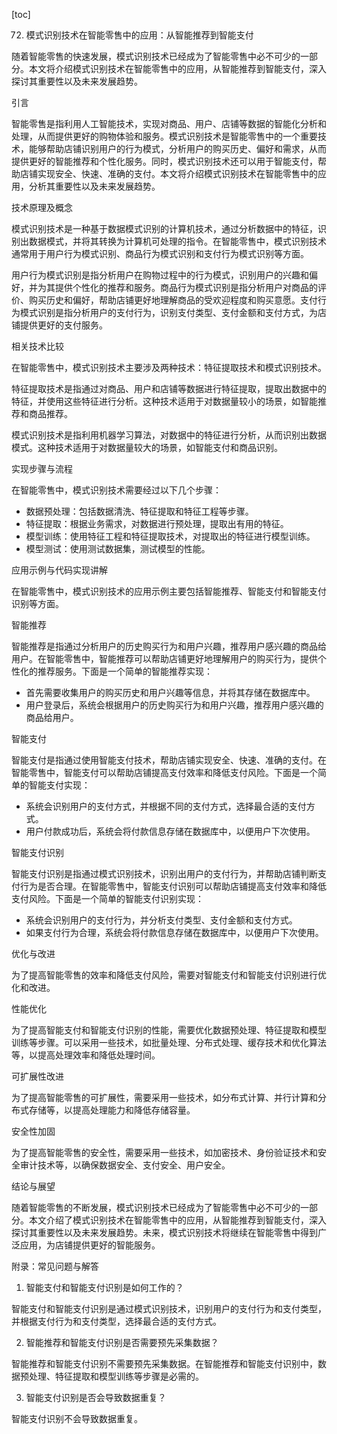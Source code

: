 
[toc]                    
                
                
72. 模式识别技术在智能零售中的应用：从智能推荐到智能支付

随着智能零售的快速发展，模式识别技术已经成为了智能零售中必不可少的一部分。本文将介绍模式识别技术在智能零售中的应用，从智能推荐到智能支付，深入探讨其重要性以及未来发展趋势。

引言

智能零售是指利用人工智能技术，实现对商品、用户、店铺等数据的智能化分析和处理，从而提供更好的购物体验和服务。模式识别技术是智能零售中的一个重要技术，能够帮助店铺识别用户的行为模式，分析用户的购买历史、偏好和需求，从而提供更好的智能推荐和个性化服务。同时，模式识别技术还可以用于智能支付，帮助店铺实现安全、快速、准确的支付。本文将介绍模式识别技术在智能零售中的应用，分析其重要性以及未来发展趋势。

技术原理及概念

模式识别技术是一种基于数据模式识别的计算机技术，通过分析数据中的特征，识别出数据模式，并将其转换为计算机可处理的指令。在智能零售中，模式识别技术通常用于用户行为模式识别、商品行为模式识别和支付行为模式识别等方面。

用户行为模式识别是指分析用户在购物过程中的行为模式，识别用户的兴趣和偏好，并为其提供个性化的推荐和服务。商品行为模式识别是指分析用户对商品的评价、购买历史和偏好，帮助店铺更好地理解商品的受欢迎程度和购买意愿。支付行为模式识别是指分析用户的支付行为，识别支付类型、支付金额和支付方式，为店铺提供更好的支付服务。

相关技术比较

在智能零售中，模式识别技术主要涉及两种技术：特征提取技术和模式识别技术。

特征提取技术是指通过对商品、用户和店铺等数据进行特征提取，提取出数据中的特征，并使用这些特征进行分析。这种技术适用于对数据量较小的场景，如智能推荐和商品推荐。

模式识别技术是指利用机器学习算法，对数据中的特征进行分析，从而识别出数据模式。这种技术适用于对数据量较大的场景，如智能支付和商品识别。

实现步骤与流程

在智能零售中，模式识别技术需要经过以下几个步骤：

- 数据预处理：包括数据清洗、特征提取和特征工程等步骤。
- 特征提取：根据业务需求，对数据进行预处理，提取出有用的特征。
- 模型训练：使用特征工程和特征提取技术，对提取出的特征进行模型训练。
- 模型测试：使用测试数据集，测试模型的性能。

应用示例与代码实现讲解

在智能零售中，模式识别技术的应用示例主要包括智能推荐、智能支付和智能支付识别等方面。

智能推荐

智能推荐是指通过分析用户的历史购买行为和用户兴趣，推荐用户感兴趣的商品给用户。在智能零售中，智能推荐可以帮助店铺更好地理解用户的购买行为，提供个性化的推荐服务。下面是一个简单的智能推荐实现：

- 首先需要收集用户的购买历史和用户兴趣等信息，并将其存储在数据库中。
- 用户登录后，系统会根据用户的历史购买行为和用户兴趣，推荐用户感兴趣的商品给用户。

智能支付

智能支付是指通过使用智能支付技术，帮助店铺实现安全、快速、准确的支付。在智能零售中，智能支付可以帮助店铺提高支付效率和降低支付风险。下面是一个简单的智能支付实现：

- 系统会识别用户的支付方式，并根据不同的支付方式，选择最合适的支付方式。
- 用户付款成功后，系统会将付款信息存储在数据库中，以便用户下次使用。

智能支付识别

智能支付识别是指通过模式识别技术，识别出用户的支付行为，并帮助店铺判断支付行为是否合理。在智能零售中，智能支付识别可以帮助店铺提高支付效率和降低支付风险。下面是一个简单的智能支付识别实现：

- 系统会识别用户的支付行为，并分析支付类型、支付金额和支付方式。
- 如果支付行为合理，系统会将付款信息存储在数据库中，以便用户下次使用。

优化与改进

为了提高智能零售的效率和降低支付风险，需要对智能支付和智能支付识别进行优化和改进。

性能优化

为了提高智能支付和智能支付识别的性能，需要优化数据预处理、特征提取和模型训练等步骤。可以采用一些技术，如批量处理、分布式处理、缓存技术和优化算法等，以提高处理效率和降低处理时间。

可扩展性改进

为了提高智能零售的可扩展性，需要采用一些技术，如分布式计算、并行计算和分布式存储等，以提高处理能力和降低存储容量。

安全性加固

为了提高智能零售的安全性，需要采用一些技术，如加密技术、身份验证技术和安全审计技术等，以确保数据安全、支付安全、用户安全。

结论与展望

随着智能零售的不断发展，模式识别技术已经成为了智能零售中必不可少的一部分。本文介绍了模式识别技术在智能零售中的应用，从智能推荐到智能支付，深入探讨其重要性以及未来发展趋势。未来，模式识别技术将继续在智能零售中得到广泛应用，为店铺提供更好的智能服务。

附录：常见问题与解答

1. 智能支付和智能支付识别是如何工作的？

智能支付和智能支付识别是通过模式识别技术，识别用户的支付行为和支付类型，并根据支付行为和支付类型，选择最合适的支付方式。

2. 智能推荐和智能支付识别是否需要预先采集数据？

智能推荐和智能支付识别不需要预先采集数据。在智能推荐和智能支付识别中，数据预处理、特征提取和模型训练等步骤是必需的。

3. 智能支付识别是否会导致数据重复？

智能支付识别不会导致数据重复。

